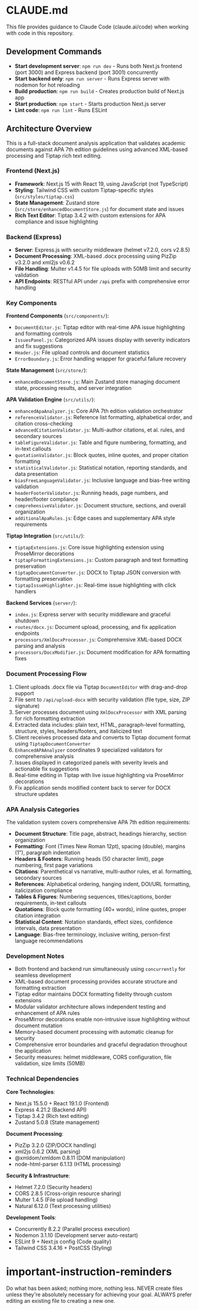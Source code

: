 # CLAUDE.md

This file provides guidance to Claude Code (claude.ai/code) when working with code in this repository.

## Development Commands

- **Start development server**: `npm run dev` - Runs both Next.js frontend (port 3000) and Express backend (port 3001) concurrently
- **Start backend only**: `npm run server` - Runs Express server with nodemon for hot reloading
- **Build production**: `npm run build` - Creates production build of Next.js app
- **Start production**: `npm start` - Starts production Next.js server
- **Lint code**: `npm run lint` - Runs ESLint

## Architecture Overview

This is a full-stack document analysis application that validates academic documents against APA 7th edition guidelines using advanced XML-based processing and Tiptap rich text editing.

### Frontend (Next.js)
- **Framework**: Next.js 15 with React 19, using JavaScript (not TypeScript)
- **Styling**: Tailwind CSS with custom Tiptap-specific styles (`src/styles/tiptap.css`)
- **State Management**: Zustand store (`src/store/enhancedDocumentStore.js`) for document state and issues
- **Rich Text Editor**: Tiptap 3.4.2 with custom extensions for APA compliance and issue highlighting

### Backend (Express)
- **Server**: Express.js with security middleware (helmet v7.2.0, cors v2.8.5)
- **Document Processing**: XML-based .docx processing using PizZip v3.2.0 and xml2js v0.6.2
- **File Handling**: Multer v1.4.5 for file uploads with 50MB limit and security validation
- **API Endpoints**: RESTful API under `/api` prefix with comprehensive error handling

### Key Components

**Frontend Components** (`src/components/`):
- `DocumentEditor.js`: Tiptap editor with real-time APA issue highlighting and formatting controls
- `IssuesPanel.js`: Categorized APA issues display with severity indicators and fix suggestions
- `Header.js`: File upload controls and document statistics
- `ErrorBoundary.js`: Error handling wrapper for graceful failure recovery

**State Management** (`src/store/`):
- `enhancedDocumentStore.js`: Main Zustand store managing document state, processing results, and server integration

**APA Validation Engine** (`src/utils/`):
- `enhancedApaAnalyzer.js`: Core APA 7th edition validation orchestrator
- `referenceValidator.js`: Reference list formatting, alphabetical order, and citation cross-checking
- `advancedCitationValidator.js`: Multi-author citations, et al. rules, and secondary sources
- `tableFigureValidator.js`: Table and figure numbering, formatting, and in-text callouts
- `quotationValidator.js`: Block quotes, inline quotes, and proper citation formatting
- `statisticalValidator.js`: Statistical notation, reporting standards, and data presentation
- `biasFreeLanguageValidator.js`: Inclusive language and bias-free writing validation
- `headerFooterValidator.js`: Running heads, page numbers, and header/footer compliance
- `comprehensiveValidator.js`: Document structure, sections, and overall organization
- `additionalApaRules.js`: Edge cases and supplementary APA style requirements

**Tiptap Integration** (`src/utils/`):
- `tiptapExtensions.js`: Core issue highlighting extension using ProseMirror decorations
- `tiptapFormattingExtensions.js`: Custom paragraph and text formatting preservation
- `tiptapDocumentConverter.js`: DOCX to Tiptap JSON conversion with formatting preservation
- `tiptapIssueHighlighter.js`: Real-time issue highlighting with click handlers

**Backend Services** (`server/`):
- `index.js`: Express server with security middleware and graceful shutdown
- `routes/docx.js`: Document upload, processing, and fix application endpoints
- `processors/XmlDocxProcessor.js`: Comprehensive XML-based DOCX parsing and analysis
- `processors/DocxModifier.js`: Document modification for APA formatting fixes

### Document Processing Flow

1. Client uploads .docx file via Tiptap `DocumentEditor` with drag-and-drop support
2. File sent to `/api/upload-docx` with security validation (file type, size, ZIP signature)
3. Server processes document using `XmlDocxProcessor` with XML parsing for rich formatting extraction
4. Extracted data includes: plain text, HTML, paragraph-level formatting, structure, styles, headers/footers, and italicized text
5. Client receives processed data and converts to Tiptap document format using `TiptapDocumentConverter`
6. `EnhancedAPAAnalyzer` coordinates 9 specialized validators for comprehensive analysis
7. Issues displayed in categorized panels with severity levels and actionable fix suggestions
8. Real-time editing in Tiptap with live issue highlighting via ProseMirror decorations
9. Fix application sends modified content back to server for DOCX structure updates

### APA Analysis Categories

The validation system covers comprehensive APA 7th edition requirements:

- **Document Structure**: Title page, abstract, headings hierarchy, section organization
- **Formatting**: Font (Times New Roman 12pt), spacing (double), margins (1"), paragraph indentation
- **Headers & Footers**: Running heads (50 character limit), page numbering, first page variations
- **Citations**: Parenthetical vs narrative, multi-author rules, et al. formatting, secondary sources
- **References**: Alphabetical ordering, hanging indent, DOI/URL formatting, italicization compliance
- **Tables & Figures**: Numbering sequences, titles/captions, border requirements, in-text callouts
- **Quotations**: Block quote formatting (40+ words), inline quotes, proper citation integration
- **Statistical Content**: Notation standards, effect sizes, confidence intervals, data presentation
- **Language**: Bias-free terminology, inclusive writing, person-first language recommendations

### Development Notes

- Both frontend and backend run simultaneously using `concurrently` for seamless development
- XML-based document processing provides accurate structure and formatting extraction
- Tiptap editor maintains DOCX formatting fidelity through custom extensions
- Modular validator architecture allows independent testing and enhancement of APA rules
- ProseMirror decorations enable non-intrusive issue highlighting without document mutation
- Memory-based document processing with automatic cleanup for security
- Comprehensive error boundaries and graceful degradation throughout the application
- Security measures: helmet middleware, CORS configuration, file validation, size limits (50MB)

### Technical Dependencies

**Core Technologies**:
- Next.js 15.5.0 + React 19.1.0 (Frontend)
- Express 4.21.2 (Backend API)
- Tiptap 3.4.2 (Rich text editing)
- Zustand 5.0.8 (State management)

**Document Processing**:
- PizZip 3.2.0 (ZIP/DOCX handling)
- xml2js 0.6.2 (XML parsing)
- @xmldom/xmldom 0.8.11 (DOM manipulation)
- node-html-parser 6.1.13 (HTML processing)

**Security & Infrastructure**:
- Helmet 7.2.0 (Security headers)
- CORS 2.8.5 (Cross-origin resource sharing)
- Multer 1.4.5 (File upload handling)
- Natural 6.12.0 (Text processing utilities)

**Development Tools**:
- Concurrently 8.2.2 (Parallel process execution)
- Nodemon 3.1.10 (Development server auto-restart)
- ESLint 9 + Next.js config (Code quality)
- Tailwind CSS 3.4.16 + PostCSS (Styling)

# important-instruction-reminders
Do what has been asked; nothing more, nothing less.
NEVER create files unless they're absolutely necessary for achieving your goal.
ALWAYS prefer editing an existing file to creating a new one.
